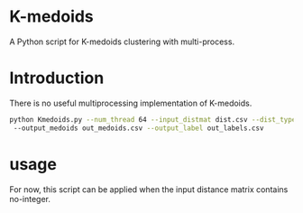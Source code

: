 # K-medoids

A Python script for K-medoids clustering with multi-process.

# Introduction
There is no useful multiprocessing implementation of K-medoids.

```.sh
python Kmedoids.py --num_thread 64 --input_distmat dist.csv --dist_type (triu|tril|sym) \
 --output_medoids out_medoids.csv --output_label out_labels.csv
```

# usage
For now, this script can be applied when the input distance matrix contains no-integer.